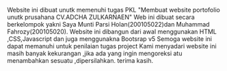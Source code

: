 Website ini dibuat unutk memenuhi tugas PKL "Membuat website portofolio unutk prusahana CV.ADCHA ZULKARNAEN"
Web ini dibuat secara berkelompok yakni Saya Munti Parsi Holan(200105022)dan Muhammad Fahrozy(200105020).
Website ini dibangun dari awal menggunakan HTML ,CSS,Javascript dan juga menggunakna Bootsrap v5
Semoga website ini dapat memanuhi untuk penilaian tugas project
Kami menyadari website ini masih banyak kekurangan ,jika ada yang ingin mengoreksi atu menambahkan sesuatu ,dipersilahkan.
terima kasih.
